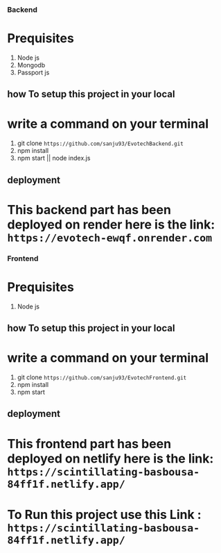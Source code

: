 ### Backend


# Prequisites
1. Node js
2. Mongodb
3. Passport js

## how To setup this project in your local
# write a command on your terminal 

1. git clone `https://github.com/sanju93/EvotechBackend.git`
2. npm install
3. npm start || node index.js

## deployment

# This backend part has been deployed on render here is the link: `https://evotech-ewqf.onrender.com`


### Frontend

# Prequisites
1. Node js


## how To setup this project in your local
# write a command on your terminal 

1. git clone `https://github.com/sanju93/EvotechFrontend.git`
2. npm install
3. npm start


## deployment

# This frontend part has been deployed on netlify here is the link: `https://scintillating-basbousa-84ff1f.netlify.app/`


# To Run this project use this Link : `https://scintillating-basbousa-84ff1f.netlify.app/`